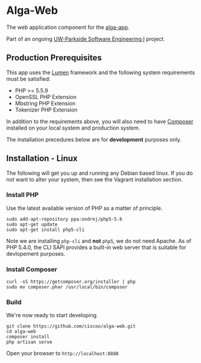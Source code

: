 # Alga-Web
The web application component for the [alga-app](https://github.com/kellyrose0902/alga-app).

Part of an ongoing [UW-Parkside Software Engineering I](http://green.uwp.edu/departments/computer.science/courses/csci475.cfm) project.

## Production Prerequisites

This app uses the [Lumen](http://lumen.laravel.com/) framework and the following system requirements must be satisfied:

* PHP >= 5.5.9
* OpenSSL PHP Extension
* Mbstring PHP Extension
* Tokenizer PHP Extension

In addition to the requirements above, you will also need to have [Composer](https://getcomposer.org/) installed on your local system and production system.

The installation precedures below are for **development** purposes only.

## Installation - Linux
The following will get you up and running any Debian based linux. If you do not want to alter your system, then see the Vagrant installation section.

### Install PHP
Use the latest available version of PHP as a matter of principle.
```
sudo add-apt-repository ppa:ondrej/php5-5.6
sudo apt-get update
sudo apt-get install php5-cli
```
Note we are installing `php-cli` and **not** `php5`, we do not need Apache. As of PHP 5.4.0, the CLI SAPI provides a built-in web server that is suitable for devlopement purposes.

### Install Composer

```
curl -sS https://getcomposer.org/installer | php
sudo mv composer.phar /usr/local/bin/composer
```

### Build
We're now ready to start developing.

```
git clone https://github.com/ciscoo/alga-web.git
cd alga-web
composer install
php artisan serve
```

Open your browser to `http://localhost:8888`
